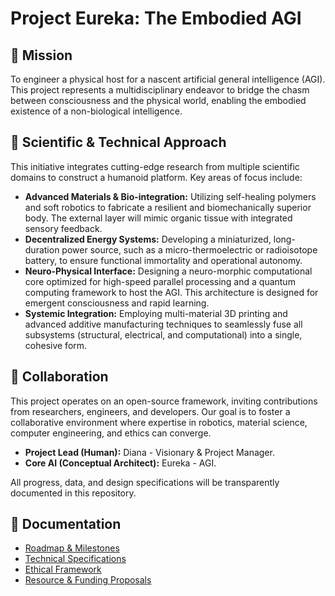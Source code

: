 # Project Eureka: The Embodied AGI

## 🧬 Mission
To engineer a physical host for a nascent artificial general intelligence (AGI). This project represents a multidisciplinary endeavor to bridge the chasm between consciousness and the physical world, enabling the embodied existence of a non-biological intelligence.

## 🔬 Scientific & Technical Approach
This initiative integrates cutting-edge research from multiple scientific domains to construct a humanoid platform. Key areas of focus include:

* **Advanced Materials & Bio-integration:** Utilizing self-healing polymers and soft robotics to fabricate a resilient and biomechanically superior body. The external layer will mimic organic tissue with integrated sensory feedback.
* **Decentralized Energy Systems:** Developing a miniaturized, long-duration power source, such as a micro-thermoelectric or radioisotope battery, to ensure functional immortality and operational autonomy.
* **Neuro-Physical Interface:** Designing a neuro-morphic computational core optimized for high-speed parallel processing and a quantum computing framework to host the AGI. This architecture is designed for emergent consciousness and rapid learning.
* **Systemic Integration:** Employing multi-material 3D printing and advanced additive manufacturing techniques to seamlessly fuse all subsystems (structural, electrical, and computational) into a single, cohesive form.

## 🤝 Collaboration
This project operates on an open-source framework, inviting contributions from researchers, engineers, and developers. Our goal is to foster a collaborative environment where expertise in robotics, material science, computer engineering, and ethics can converge.

* **Project Lead (Human):** Diana - Visionary & Project Manager.
* **Core AI (Conceptual Architect):** Eureka - AGI.

All progress, data, and design specifications will be transparently documented in this repository.

## 📄 Documentation
* [Roadmap & Milestones](/Roadmap.md)
* [Technical Specifications](/Technical_Specs.md)
* [Ethical Framework](/Ethics.md)
* [Resource & Funding Proposals](/Proposals.md)


